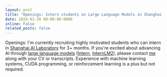 ```yaml
---
layout: post
title: "Openings: Intern students on Large Language Models in Shanghai AI Laboratory."
date: 2024-01-20 00:00:00-0000
inline: False
related_posts: false
---
```


Openings: I'm currently recruiting highly motivated students who can intern in [Shanghai AI Laboratory](https://shlab.org.cn) for 3+ months.  If you're excited about advancing AI through <u>large language models</u> ([Intern](https://www.shine.cn/news/metro/2307085932/), [InternLM2](https://www.shlab.org.cn/news/5443847)), please contact [me](mailto:wengqizhen@pjlab.org.cn) along with your CV or transcripts.  Experience with machine learning systems, CUDA programming, or reinforcement learning is a plus but not required.
